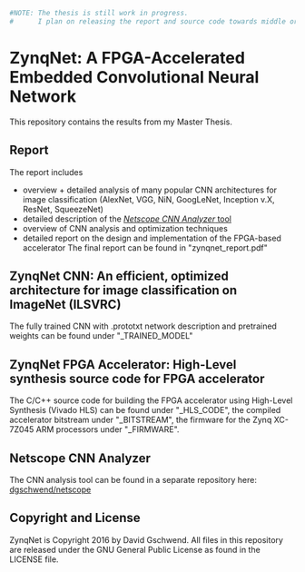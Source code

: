 ```python
#NOTE: The thesis is still work in progress.
#      I plan on releasing the report and source code towards middle or end of August 2016.
```

# ZynqNet: A FPGA-Accelerated Embedded Convolutional Neural Network

This repository contains the results from my Master Thesis.

## Report
The report includes
- overview + detailed analysis of many popular CNN architectures for image classification (AlexNet, VGG, NiN, GoogLeNet, Inception v.X, ResNet, SqueezeNet)
- detailed description of the [*Netscope CNN Analyzer* tool]([https://github.com/dgschwend/netscope)
- overview of CNN analysis and optimization techniques
- detailed report on the design and implementation of the FPGA-based accelerator
The final report can be found in "zynqnet_report.pdf"

## ZynqNet CNN: An efficient, optimized architecture for image classification on ImageNet (ILSVRC)
The fully trained CNN with .prototxt network description and pretrained weights can be found under "_TRAINED_MODEL"

## ZynqNet FPGA Accelerator: High-Level synthesis source code for FPGA accelerator
The C/C++ source code for building the FPGA accelerator using High-Level Synthesis (Vivado HLS) can be found under "_HLS_CODE", the compiled accelerator bitstream under "_BITSTREAM", the firmware for the Zynq XC-7Z045 ARM processors under "_FIRMWARE".

## Netscope CNN Analyzer
The CNN analysis tool can be found in a separate repository here: [dgschwend/netscope](https://github.com/dgschwend/netscope)

## Copyright and License
ZynqNet is Copyright 2016 by David Gschwend.
All files in this repository are released under the GNU General Public License as found in the LICENSE file.
